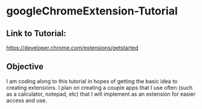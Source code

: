# googleChromeExtension-Tutorial

## Link to Tutorial:
https://developer.chrome.com/extensions/getstarted

## Objective
I am coding along to this tutorial in hopes of getting the basic idea to creating extensions. I plan on creating a couple apps that I use often (such as a calculator, notepad, etc) that I will implement as an extension for easier access and use.
